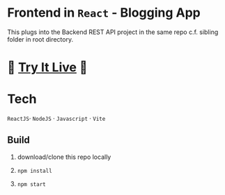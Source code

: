 # Frontend in `React` - Blogging App

This plugs into the Backend REST API project in the same repo c.f. sibling folder in root directory.

# 🚀 [Try It Live](http://frontend-react-blogging-app.s3-website.eu-north-1.amazonaws.com/) 🚀

# Tech

`ReactJS`· `NodeJS` · `Javascript` · `Vite`

## Build

1. download/clone this repo locally

2. `npm install`

3. `npm start`
